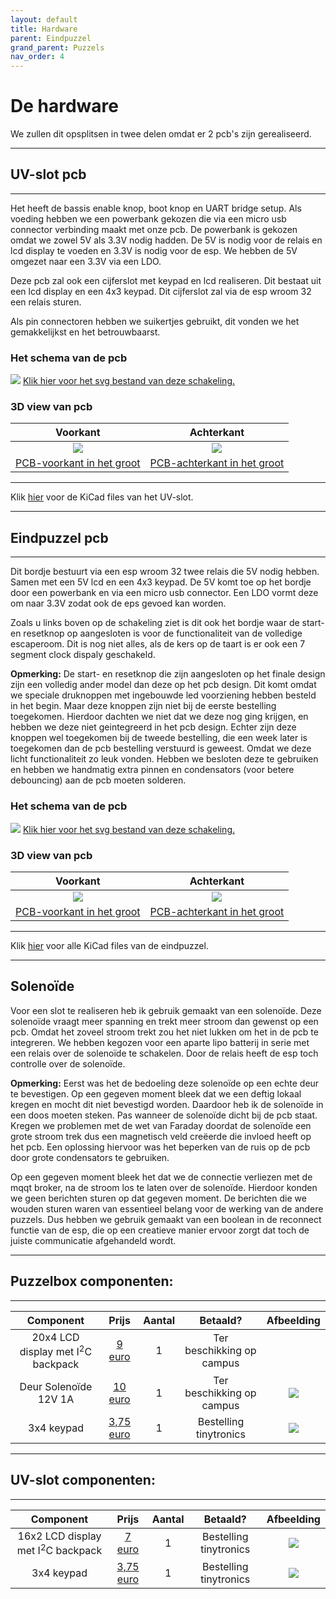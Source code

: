 ```yaml
---
layout: default
title: Hardware
parent: Eindpuzzel
grand_parent: Puzzels
nav_order: 4
---
```


# De hardware

We zullen dit opsplitsen in twee delen omdat er 2 pcb's zijn gerealiseerd.

---

## UV-slot pcb

---

Het heeft de bassis enable knop, boot knop en UART bridge setup. 
Als voeding hebben we een powerbank gekozen die via een micro usb connector verbinding maakt met onze pcb. De powerbank is gekozen omdat we zowel 5V als 3.3V nodig hadden. De 5V is nodig voor de relais en lcd display te voeden en 3.3V is nodig voor de esp. We hebben de 5V omgezet naar een 3.3V via een LDO.


Deze pcb zal ook een cijferslot met keypad en lcd realiseren. Dit bestaat uit een lcd display en een 4x3 keypad.
Dit cijferslot zal via de esp wroom 32 een relais sturen.

Als pin connectoren hebben we suikertjes gebruikt, dit vonden we het gemakkelijkst en het betrouwbaarst.

### Het schema van de pcb

![](Schakeling_UV-Lock.svg)
[Klik hier voor het svg bestand van deze schakeling.](https://raw.githubusercontent.com/PLAN-IT-B/BachelorProefCommunicatieEnEinde/main/Documentatie%20UV-slot/Schakeling_UV-Lock/Schakeling_UV-Lock.svg)


### 3D view van pcb

|Voorkant | Achterkant |
|:----: |:----: |
|![](pcb2-voorkant.png)|![](pcb2-achterkant.png)|
| [PCB-voorkant in het groot](https://github.com/PLAN-IT-B/BachelorProefCommunicatieEnEinde/blob/main/Documentatie%20UV-slot/Schakeling_UV-Lock/pcb2-voorkant.png)| [PCB-achterkant in het groot](https://github.com/PLAN-IT-B/BachelorProefCommunicatieEnEinde/blob/main/Documentatie%20UV-slot/Schakeling_UV-Lock/pcb2-achterkant.png)|

---

Klik [hier](https://github.com/PLAN-IT-B/BachelorProefCommunicatieEnEinde/tree/main/Documentatie%20UV-slot/Schakeling_UV-Lock) voor de KiCad files van het UV-slot.

---

## Eindpuzzel pcb

---

Dit bordje bestuurt via een esp wroom 32 twee relais die 5V nodig hebben. Samen met een 5V lcd en een 4x3 keypad.
De 5V komt toe op het bordje door een powerbank en via een micro usb connector. Een LDO vormt deze om naar 3.3V zodat ook de eps gevoed kan worden.

Zoals u links boven op de schakeling ziet is dit ook het bordje waar de start- en resetknop op aangesloten is voor de functionaliteit van de volledige escaperoom. Dit is nog niet alles, als de kers op de taart is er ook een 7 segment clock dispaly geschakeld.

**Opmerking:** De start- en resetknop die zijn aangesloten op het finale design zijn een volledig ander model dan deze op het pcb design. Dit komt omdat we speciale druknoppen met ingebouwde led voorziening hebben besteld in het begin. Maar deze knoppen zijn niet bij de eerste bestelling toegekomen. Hierdoor dachten we niet dat we deze nog ging krijgen, en hebben we deze niet geintegreerd in het pcb design. Echter zijn deze knoppen wel toegekomen bij de tweede bestelling, die een week later is toegekomen dan de pcb bestelling verstuurd is geweest. Omdat we deze licht functionaliteit zo leuk vonden. Hebben we besloten deze te gebruiken en hebben we handmatig extra pinnen en condensators (voor betere debouncing) aan de pcb moeten solderen. 

### Het schema van de pcb

![](Schakeling.svg)
[Klik hier voor het svg bestand van deze schakeling.](https://raw.githubusercontent.com/PLAN-IT-B/BachelorProefCommunicatieEnEinde/main/Documentatie%20eindpuzzel/Schakeling/Schakeling.svg)

### 3D view van pcb

|Voorkant | Achterkant |
|:----: |:----: |
|![](pcb1-voorkant.png)|![](pcb1-achterkant.png)|
| [PCB-voorkant in het groot](https://github.com/PLAN-IT-B/BachelorProefCommunicatieEnEinde/blob/main/Documentatie%20eindpuzzel/Schakeling/pcb1-voorkant.png)| [PCB-achterkant in het groot](https://github.com/PLAN-IT-B/BachelorProefCommunicatieEnEinde/blob/main/Documentatie%20eindpuzzel/Schakeling/pcb1-achterkant.png)|


---

Klik [hier](https://github.com/PLAN-IT-B/BachelorProefCommunicatieEnEinde/tree/main/Documentatie%20eindpuzzel/Schakeling)  voor alle KiCad files van de eindpuzzel.

---

## Solenoïde

Voor een slot te realiseren heb ik gebruik gemaakt van een solenoïde. Deze solenoïde vraagt meer spanning en trekt meer stroom dan gewenst op een pcb. Omdat het zoveel stroom trekt zou het niet lukken om het in de pcb te integreren. We hebben kegozen voor een aparte lipo batterij in serie met een relais over de solenoïde te schakelen. Door de relais heeft de esp toch controlle over de solenoïde.

**Opmerking:** Eerst was het de bedoeling deze solenoïde op een echte deur te bevestigen. Op een gegeven moment bleek dat we een deftig lokaal kregen en mocht dit niet bevestigd worden. Daardoor heb ik de solenoïde in een doos moeten steken. Pas wanneer de solenoïde dicht bij de pcb staat. Kregen we problemen met de wet van Faraday doordat de solenoïde een grote stroom trek dus een magnetisch veld creëerde die invloed heeft op het pcb. Een oplossing hiervoor was het beperken van de ruis op de pcb door grote condensators te gebruiken. 

Op een gegeven moment bleek het dat we de connectie verliezen met de mqqt broker, na de stroom los te laten over de solenoïde. Hierdoor konden we geen berichten sturen op dat gegeven moment. De berichten die we wouden sturen waren van essentieel belang voor de werking van de andere puzzels. Dus hebben we gebruik gemaakt van een boolean in de reconnect functie van de esp, die op een creatieve manier ervoor zorgt dat toch de juiste communicatie afgehandeld wordt.

---

## **Puzzelbox componenten:**

---

| Component|  Prijs | Aantal| Betaald? |Afbeelding|
|:----: |:----: |:----:|:----: |:----: |
|20x4 LCD display met I<sup>2</sup>C backpack  | [9 euro](https://www.tinytronics.nl/shop/nl/displays/lcd/lcd-display-20*4-karakters-met-witte-tekst-en-blauwe-backlight-met-i2c-backpack)|1| Ter beschikking op campus | ![<img src="LCD.jpg" height="250"/>](LCD.jpg) |
|Deur Solenoïde 12V 1A| [10 euro](https://www.tinytronics.nl/shop/nl/mechanica-en-actuatoren/elektromagneten/solenoids/deur-solenoid-12v-1a-jf-s1040dl) |1 | Ter beschikking op campus| ![](Solenoid.jfif) |
|3x4 keypad| [3,75 euro](https://www.tinytronics.nl/shop/nl/schakelaars/manuele-schakelaars/keypads/keypad-3x4-matrix-membraan) | 1 | Bestelling tinytronics | ![](keypad.jfif) |




---

## **UV-slot componenten:**

---


| Component| Prijs | Aantal | Betaald? |Afbeelding|
|:----: |:----: |:----:|:----: |:----: |
|16x2 LCD display met I<sup>2</sup>C backpack | [7 euro](https://www.tinytronics.nl/shop/nl/displays/lcd/lcd-display-16*2-karakters-met-witte-tekst-en-blauwe-backlight-met-i2c-backpack) |1| Bestelling tinytronics| ![](LCD2.jpg)|
|3x4 keypad| [3,75 euro](https://www.tinytronics.nl/shop/nl/schakelaars/manuele-schakelaars/keypads/keypad-3x4-matrix-membraan) |1| Bestelling tinytronics| ![](keypad.jfif) |
